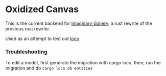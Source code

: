 # Oxidized Canvas

This is the current backend for [Imaginary Gallery](https://imaginarygallery.net), a rust rewrite of the previous rust rewrite.

Used as an attempt to test out [loco](https://loco.rs)

### Troubleshooting

To edit a model, first generate the migration with cargo loco, then, run the migration and do `cargo loco db entities`
